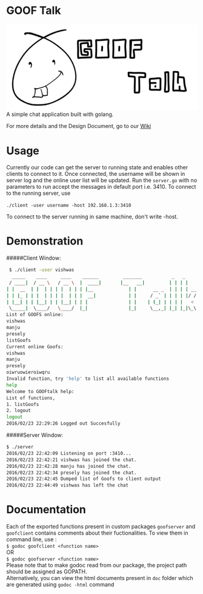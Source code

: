 # GOOF Talk
![Gooftalk_Logo](https://raw.githubusercontent.com/GOOFS/go-goof-Talk/master/img/Gooftalk_Logo.jpg)
 A simple chat application built with golang.

 For more details and the Design Document, go to our [Wiki](https://github.com/GOOFS/go-goof-Talk/wiki/Design-Document)

# Usage
Currently our code can get the server to running state and enables other clients to connect to it. Once connected, the username will be shown in server log and the online user list will be updated. Run the `server.go` with no parameters to run accept the messages in default port i.e. 3410.
To connect to the running server, use

`./client -user username -host 192.168.1.3:3410`

To connect to the server running in same machine, don't write -host.

# Demonstration

#####Client Window:
```sh
 $ ./client -user vishwas
  _____    ____     ____    ______         _______           _   _
 / ____|  / __ \   / __ \  |  ____|       |__   __|         | | | |
| |  __  | |  | | | |  | | | |__             | |      __ _  | | | | __
| | |_ | | |  | | | |  | | |  __|            | |     / _` | | | | |/ /
| |__| | | |__| | | |__| | | |               | |    | (_| | | | |   <
 \_____|  \____/   \____/  |_|               |_|     \__,_| |_| |_|\_\  v1.0
List of GOOFS online:
vishwas
manju
presely
listGoofs
Current online Goofs:
vishwas
manju
presely
oiwruowieroiwqru
Invalid function, try 'help' to list all available functions
help
Welcome to GOOFtalk help:
List of functions,
1. listGoofs
2. logout
logout
2016/02/23 22:29:26 Logged out Succesfully
```

#####Server Window:

```sh
$ ./server
2016/02/23 22:42:09 Listening on port :3410...
2016/02/23 22:42:21 vishwas has joined the chat.
2016/02/23 22:42:28 manju has joined the chat.
2016/02/23 22:42:34 presely has joined the chat.
2016/02/23 22:42:45 Dumped list of Goofs to client output
2016/02/23 22:44:49 vishwas has left the chat
```

# Documentation
Each of the exported functions present in custom packages `goofserver` and `goofclient` contains comments about their fuctionalities. To view them in command line, use :<br/>
` $ godoc goofclient <function name> ` 
<br/>OR 
<br/>` $ godoc goofserver <function name> `
<br/>
Please note that to make godoc read from our package, the project path should be assigned as GOPATH.<br/>
Alternatively, you can view the html documents present in `doc` folder which are generated using `godoc -html` command


